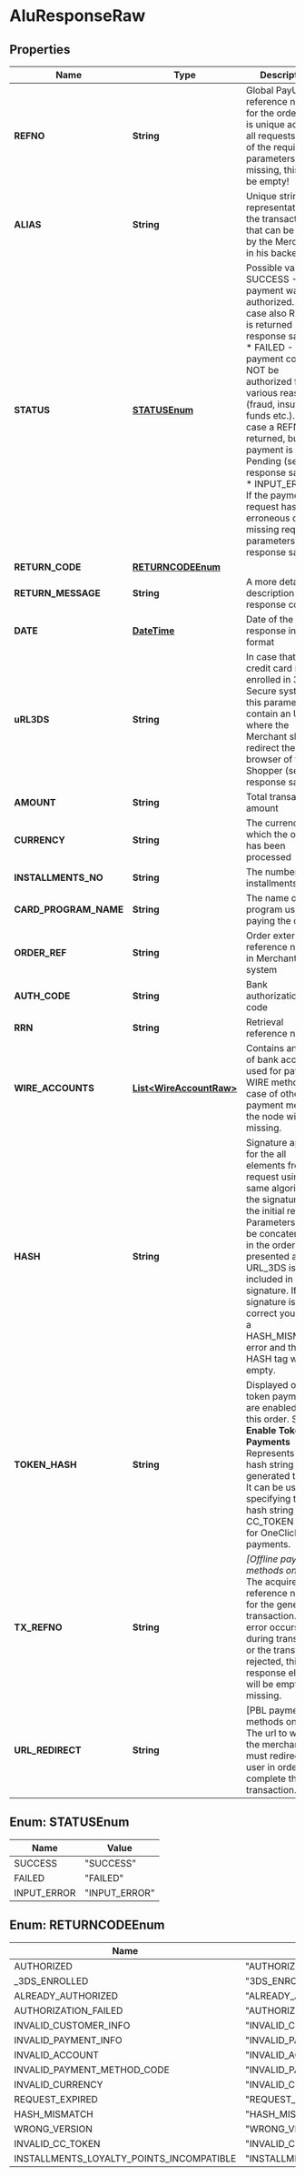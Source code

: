 
# AluResponseRaw

## Properties
Name | Type | Description | Notes
------------ | ------------- | ------------- | -------------
**REFNO** | **String** | Global PayU reference number for the order.  This is unique across all requests. If any of the required parameters  is missing, this will be empty!  |  [optional]
**ALIAS** | **String** | Unique string representation of the transaction that  can be used by the Merchant in his backend.  |  [optional]
**STATUS** | [**STATUSEnum**](#STATUSEnum) | Possible values  * SUCCESS - If the payment was authorized. In this case also REFNO is returned (see response sample)  * FAILED - If the payment could NOT be authorized for various reasons (fraud, insufficient funds etc.). In this case a REFNO is returned, but the payment is Pending (see response sample)  * INPUT_ERROR - If the payment request has erroneous or missing required parameters (see response sample)  |  [optional]
**RETURN_CODE** | [**RETURNCODEEnum**](#RETURNCODEEnum) |  |  [optional]
**RETURN_MESSAGE** | **String** | A more detailed description of the response code |  [optional]
**DATE** | [**DateTime**](DateTime.md) | Date of the response in UTC format |  [optional]
**uRL3DS** | **String** | In case that the credit card is enrolled in 3D Secure system, this parameter will contain an URL where the Merchant should redirect the browser of the Shopper (see response sample). |  [optional]
**AMOUNT** | **String** | Total transacted amount |  [optional]
**CURRENCY** | **String** | The currency in which the order has been processed |  [optional]
**INSTALLMENTS_NO** | **String** | The number of installments |  [optional]
**CARD_PROGRAM_NAME** | **String** | The name of card program used for paying the order |  [optional]
**ORDER_REF** | **String** | Order external reference number in Merchant&#39;s system |  [optional]
**AUTH_CODE** | **String** | Bank authorization code |  [optional]
**RRN** | **String** | Retrieval reference number |  [optional]
**WIRE_ACCOUNTS** | [**List&lt;WireAccountRaw&gt;**](WireAccountRaw.md) | Contains an array of bank accounts used for paying in WIRE method. In case of other payment methods the node will be missing.  |  [optional]
**HASH** | **String** | Signature applied for the all elements from the request using  the same algorithm as the signature from the initial request.  Parameters must be concatenated in the order presented above.  URL_3DS is not included in the signature. If the signature is NOT correct you&#39;ll get a HASH_MISMATCH error  and the HASH tag will be empty.  |  [optional]
**TOKEN_HASH** | **String** | Displayed only if token payments are enabled for this order.   See **Enable Token Payments**  Represents the hash string for the generated token. It can be used by specifying this hash string in the CC_TOKEN field  for OneClick payments.  |  [optional]
**TX_REFNO** | **String** | *[Offline payment methods only]* The acquirer reference number for  the generated transaction. If any error occurs during transaction or the  transfer is rejected, this response element will be empty or missing.  |  [optional]
**URL_REDIRECT** | **String** | [PBL payment methods only] The url to which the merchant  must redirect the user in order to complete the transaction.  |  [optional]


<a name="STATUSEnum"></a>
## Enum: STATUSEnum
Name | Value
---- | -----
SUCCESS | &quot;SUCCESS&quot;
FAILED | &quot;FAILED&quot;
INPUT_ERROR | &quot;INPUT_ERROR&quot;


<a name="RETURNCODEEnum"></a>
## Enum: RETURNCODEEnum
Name | Value
---- | -----
AUTHORIZED | &quot;AUTHORIZED&quot;
_3DS_ENROLLED | &quot;3DS_ENROLLED&quot;
ALREADY_AUTHORIZED | &quot;ALREADY_AUTHORIZED&quot;
AUTHORIZATION_FAILED | &quot;AUTHORIZATION_FAILED&quot;
INVALID_CUSTOMER_INFO | &quot;INVALID_CUSTOMER_INFO&quot;
INVALID_PAYMENT_INFO | &quot;INVALID_PAYMENT_INFO&quot;
INVALID_ACCOUNT | &quot;INVALID_ACCOUNT&quot;
INVALID_PAYMENT_METHOD_CODE | &quot;INVALID_PAYMENT_METHOD_CODE&quot;
INVALID_CURRENCY | &quot;INVALID_CURRENCY&quot;
REQUEST_EXPIRED | &quot;REQUEST_EXPIRED&quot;
HASH_MISMATCH | &quot;HASH_MISMATCH&quot;
WRONG_VERSION | &quot;WRONG_VERSION&quot;
INVALID_CC_TOKEN | &quot;INVALID_CC_TOKEN&quot;
INSTALLMENTS_LOYALTY_POINTS_INCOMPATIBLE | &quot;INSTALLMENTS_LOYALTY_POINTS_INCOMPATIBLE&quot;



